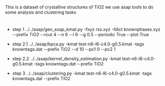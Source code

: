 This is a dataset of crystalline structures of TiO2
we use asap tools to do some analysis and clustering tasks

#
* step 1
../../asap/gen_soap_kmat.py -fxyz rss.xyz -fdict knownphases.xyz --prefix TiO2 --rcut 4 --n 6 --l 6 --g 0.5 --periodic True --plot True

* step 2.1
../../asap/kpca.py -kmat test-n6-l6-c4.0-g0.5.kmat -tags knowntags.dat --prefix TiO2 --d 10 --pc1 0 --pc2 1

* step 2.2
../../asap/kernel_density_estimation.py -kmat test-n6-l6-c4.0-g0.5.kmat -tags knowntags.dat --prefix TiO2

* step 3
../../asap/clustering.py -kmat test-n6-l6-c4.0-g0.5.kmat -tags knowntags.dat --prefix TiO2
